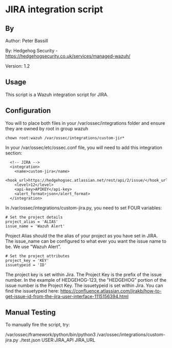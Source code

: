 # JIRA integration script

## By
Author:   Peter Bassill

By:       Hedgehog Security - https://hedgehogsecurity.co.uk/services/managed-wazuh/

Version:  1.2

## Usage
This script is a Wazuh integration script for JIRA.

## Configuration
You will to place both files in your /var/ossec/integrations folder and ensure they are owned by root in group wazuh

`chown root:wazuh /var/ossec/integrations/custom-jir*`

In your /var/ossec/etc/ossec.conf file, you will need to add this integration section:

````
  <!-- JIRA -->
  <integration>
    <name>custom-jira</name>
    <hook_url>https://hedgehogsec.atlassian.net/rest/api/2/issue/</hook_url>
    <level>12</level>
    <api-key>APIKEY</api-key>
    <alert_format>json</alert_format>
  </integration>
````

In /var/ossec/integrations/custom-jira.py, you need to set FOUR variables:

````
# Set the project details
project_alias = 'ALIAS'
issue_name = 'Wazuh Alert'
````

Project Alias should the the alias of your project as you have set in JIRA.
The issue_name can be configured to what ever you want the issue name to be. We use "Wazuh Alert".

````
# Set the project attributes
project_key = 'KEY'
issuetypeid = 'ID'
````

The project key is set within Jira. The Project Key is the prefix of the issue number.  In the example of HEDGEHOG-123, the "HEDGEHOG" portion of the issue number is the Project Key. 
The issuetypeid is set within Jira. You can find the issuetypeid here: https://confluence.atlassian.com/jirakb/how-to-get-issue-id-from-the-jira-user-interface-1115156394.html

## Manual Testing
To manually fire the script, try:

/var/ossec/framework/python/bin/python3 /var/ossec/integrations/custom-jira.py ./test.json USER:JIRA_API JIRA_URL
